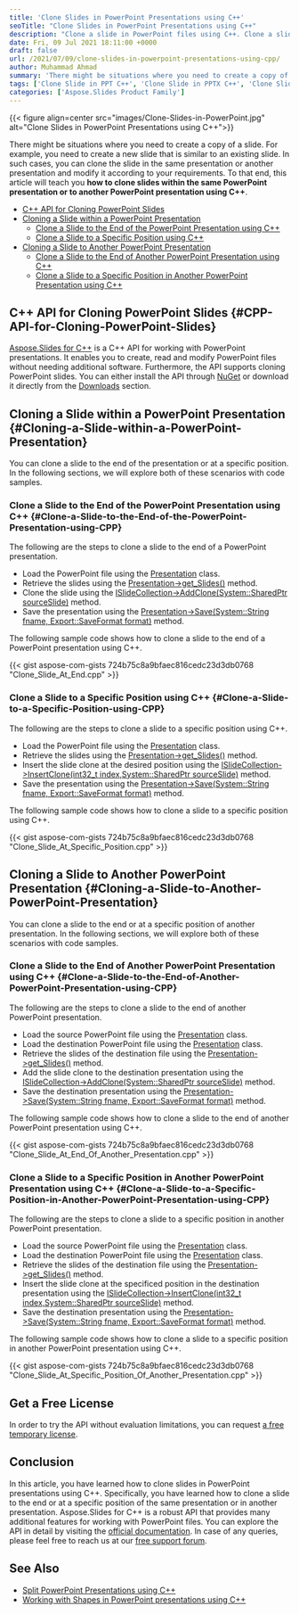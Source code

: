 ```yaml
---
title: 'Clone Slides in PowerPoint Presentations using C++'
seoTitle: "Clone Slides in PowerPoint Presentations using C++"
description: "Clone a slide in PowerPoint files using C++. Clone a slide to the end or at a specified position within the same file or in another file."
date: Fri, 09 Jul 2021 18:11:00 +0000
draft: false
url: /2021/07/09/clone-slides-in-powerpoint-presentations-using-cpp/
author: Muhammad Ahmad
summary: 'There might be situations where you need to create a copy of a slide. For example, you need to create a new slide that is similar to an existing slide. In such cases, you can clone the slide in the same presentation or another presentation and modify it according to your requirements. To that end, this article will teach you **how to clone slides within the same PowerPoint presentation or to another PowerPoint presentation using C++**.'
tags: ['Clone Slide in PPT C++', 'Clone Slide in PPTX C++', 'Clone Slide in PowerPoint C++']
categories: ['Aspose.Slides Product Family']
---
```




{{< figure align=center src="images/Clone-Slides-in-PowerPoint.jpg" alt="Clone Slides in PowerPoint Presentations using C++">}}


There might be situations where you need to create a copy of a slide. For example, you need to create a new slide that is similar to an existing slide. In such cases, you can clone the slide in the same presentation or another presentation and modify it according to your requirements. To that end, this article will teach you **how to clone slides within the same PowerPoint presentation or to another PowerPoint presentation using C++**.

*   [C++ API for Cloning PowerPoint Slides][1]
*   [Cloning a Slide within a PowerPoint Presentation][2]
    *   [Clone a Slide to the End of the PowerPoint Presentation using C++][3]
    *   [Clone a Slide to a Specific Position using C++][4]
*   [Cloning a Slide to Another PowerPoint Presentation][5]
    *   [Clone a Slide to the End of Another PowerPoint Presentation using C++][6]
    *   [Clone a Slide to a Specific Position in Another PowerPoint Presentation using C++][7]

## C++ API for Cloning PowerPoint Slides {#CPP-API-for-Cloning-PowerPoint-Slides}

[Aspose.Slides for C++][8] is a C++ API for working with PowerPoint presentations. It enables you to create, read and modify PowerPoint files without needing additional software. Furthermore, the API supports cloning PowerPoint slides. You can either install the API through [NuGet][9] or download it directly from the [Downloads][10] section.

## Cloning a Slide within a PowerPoint Presentation {#Cloning-a-Slide-within-a-PowerPoint-Presentation}

You can clone a slide to the end of the presentation or at a specific position. In the following sections, we will explore both of these scenarios with code samples.

### Clone a Slide to the End of the PowerPoint Presentation using C++ {#Clone-a-Slide-to-the-End-of-the-PowerPoint-Presentation-using-CPP}

The following are the steps to clone a slide to the end of a PowerPoint presentation.

*   Load the PowerPoint file using the [](https://apireference.aspose.com/slides/cpp/class/aspose.slides.presentation)[Presentation][11] class.
*   Retrieve the slides using the [Presentation->get\_Slides()][12] method.
*   Clone the slide using the [ISlideCollection->AddClone(System::SharedPtr<ISlide> sourceSlide)][13] method.
*   Save the presentation using the [Presentation->Save(System::String fname, Export::SaveFormat format)][14] method.

The following sample code shows how to clone a slide to the end of a PowerPoint presentation using C++.

{{< gist aspose-com-gists 724b75c8a9bfaec816cedc23d3db0768 "Clone_Slide_At_End.cpp" >}}

### Clone a Slide to a Specific Position using C++ {#Clone-a-Slide-to-a-Specific-Position-using-CPP}

The following are the steps to clone a slide to a specific position using C++.

*   Load the PowerPoint file using the [Presentation][15] class.
*   Retrieve the slides using the [Presentation->get\_Slides()][16] method.
*   Insert the slide clone at the desired position using the [ISlideCollection->InsertClone(int32\_t index,System::SharedPtr<ISlide> sourceSlide)][17] method.
*   Save the presentation using the [Presentation->Save(System::String fname, Export::SaveFormat format)][18] method.

The following sample code shows how to clone a slide to a specific position using C++.

{{< gist aspose-com-gists 724b75c8a9bfaec816cedc23d3db0768 "Clone_Slide_At_Specific_Position.cpp" >}}

## Cloning a Slide to Another PowerPoint Presentation {#Cloning-a-Slide-to-Another-PowerPoint-Presentation}

You can clone a slide to the end or at a specific position of another presentation. In the following sections, we will explore both of these scenarios with code samples.

### Clone a Slide to the End of Another PowerPoint Presentation using C++ {#Clone-a-Slide-to-the-End-of-Another-PowerPoint-Presentation-using-CPP}

The following are the steps to clone a slide to the end of another PowerPoint presentation.

*   Load the source PowerPoint file using the [Presentation][19] class.
*   Load the destination PowerPoint file using the [Presentation][20] class.
*   Retrieve the slides of the destination file using the [Presentation->get\_Slides()][21] method.
*   Add the slide clone to the destination presentation using the [](https://apireference.aspose.com/slides/cpp/class/aspose.slides.i_slide_collection#a92e77e45347cf5351817a98ac1051b5f)[ISlideCollection->AddClone(System::SharedPtr<ISlide> sourceSlide)][22] method.
*   Save the destination presentation using the [Presentation->Save(System::String fname, Export::SaveFormat format)][23] method.

The following sample code shows how to clone a slide to the end of another PowerPoint presentation using C++.

{{< gist aspose-com-gists 724b75c8a9bfaec816cedc23d3db0768 "Clone_Slide_At_End_Of_Another_Presentation.cpp" >}}

### Clone a Slide to a Specific Position in Another PowerPoint Presentation using C++ {#Clone-a-Slide-to-a-Specific-Position-in-Another-PowerPoint-Presentation-using-CPP}

The following are the steps to clone a slide to a specific position in another PowerPoint presentation.

*   Load the source PowerPoint file using the [Presentation][24] class.
*   Load the destination PowerPoint file using the [Presentation][25] class.
*   Retrieve the slides of the destination file using the [Presentation->get\_Slides()][26] method.
*   Insert the slide clone at the specificed position in the destination presentation using the [](https://apireference.aspose.com/slides/cpp/class/aspose.slides.i_slide_collection#a0c84ed19c8b1730eb8010613a1c229ee)[ISlideCollection->InsertClone(int32\_t index,System::SharedPtr<ISlide> sourceSlide)][27] method.
*   Save the destination presentation using the [Presentation->Save(System::String fname, Export::SaveFormat format)][28] method.

The following sample code shows how to clone a slide to a specific position in another PowerPoint presentation using C++.

{{< gist aspose-com-gists 724b75c8a9bfaec816cedc23d3db0768 "Clone_Slide_At_Specific_Position_Of_Another_Presentation.cpp" >}}

## Get a Free License

In order to try the API without evaluation limitations, you can request [a free temporary license][29].

## Conclusion

In this article, you have learned how to clone slides in PowerPoint presentations using C++. Specifically, you have learned how to clone a slide to the end or at a specific position of the same presentation or in another presentation. Aspose.Slides for C++ is a robust API that provides many additional features for working with PowerPoint files. You can explore the API in detail by visiting the [official documentation][30]. In case of any queries, please feel free to reach us at our [free support forum][31].

## See Also

*   [Split PowerPoint Presentations using C++][32]
*   [Working with Shapes in PowerPoint presentations using C++][33]




[1]: #CPP-API-for-Cloning-PowerPoint-Slides
[2]: #Cloning-a-Slide-within-a-PowerPoint-Presentation
[3]: #Clone-a-Slide-to-the-End-of-the-PowerPoint-Presentation-using-CPP
[4]: #Clone-a-Slide-to-a-Specific-Position-using-CPP
[5]: #Cloning-a-Slide-to-Another-PowerPoint-Presentation
[6]: #Clone-a-Slide-to-the-End-of-Another-PowerPoint-Presentation-using-CPP
[7]: #Clone-a-Slide-to-a-Specific-Position-in-Another-PowerPoint-Presentation-using-CPP
[8]: https://products.aspose.com/slides/cpp
[9]: https://www.nuget.org/packages/Aspose.Slides.Cpp
[10]: https://downloads.aspose.com/slides/cpp
[11]: https://apireference.aspose.com/slides/cpp/class/aspose.slides.presentation
[12]: https://apireference.aspose.com/slides/cpp/class/aspose.slides.presentation#a9981b38f5a01d9fa5482f05b0a75974c
[13]: https://apireference.aspose.com/slides/cpp/class/aspose.slides.i_slide_collection#a0c84ed19c8b1730eb8010613a1c229ee
[14]: https://apireference.aspose.com/slides/cpp/class/aspose.slides.presentation#afcd59ec697bf05c10f78c3869de2ec9e
[15]: https://apireference.aspose.com/slides/cpp/class/aspose.slides.presentation
[16]: https://apireference.aspose.com/slides/cpp/class/aspose.slides.presentation#a9981b38f5a01d9fa5482f05b0a75974c
[17]: https://apireference.aspose.com/slides/cpp/class/aspose.slides.i_slide_collection#a92e77e45347cf5351817a98ac1051b5f
[18]: https://apireference.aspose.com/slides/cpp/class/aspose.slides.presentation#afcd59ec697bf05c10f78c3869de2ec9e
[19]: https://apireference.aspose.com/slides/cpp/class/aspose.slides.presentation
[20]: https://apireference.aspose.com/slides/cpp/class/aspose.slides.presentation
[21]: https://apireference.aspose.com/slides/cpp/class/aspose.slides.presentation#a9981b38f5a01d9fa5482f05b0a75974c
[22]: https://apireference.aspose.com/slides/cpp/class/aspose.slides.i_slide_collection#a0c84ed19c8b1730eb8010613a1c229ee
[23]: https://apireference.aspose.com/slides/cpp/class/aspose.slides.presentation#afcd59ec697bf05c10f78c3869de2ec9e
[24]: https://apireference.aspose.com/slides/cpp/class/aspose.slides.presentation
[25]: https://apireference.aspose.com/slides/cpp/class/aspose.slides.presentation
[26]: https://apireference.aspose.com/slides/cpp/class/aspose.slides.presentation#a9981b38f5a01d9fa5482f05b0a75974c
[27]: https://apireference.aspose.com/slides/cpp/class/aspose.slides.i_slide_collection#a92e77e45347cf5351817a98ac1051b5f
[28]: https://apireference.aspose.com/slides/cpp/class/aspose.slides.presentation#afcd59ec697bf05c10f78c3869de2ec9e
[29]: https://purchase.aspose.com/temporary-license
[30]: https://docs.aspose.com/slides/cpp/
[31]: https://forum.aspose.com/c/slides/11
[32]: https://blog.aspose.com/2021/07/09/split-powerpoint-presentations-using-cpp/
[33]: https://blog.aspose.com/2021/04/20/working-with-shapes-in-powerpoint-presentations-using-cpp/





